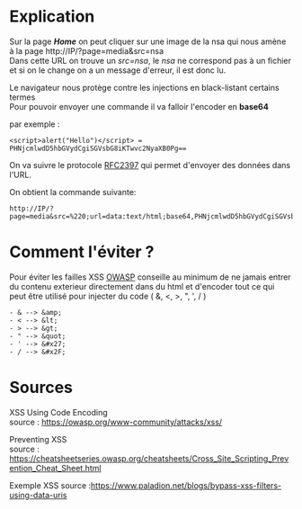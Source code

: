 # Explication
Sur la page ***Home*** on peut cliquer sur une image de la nsa qui nous amène à la page http://IP/?page=media&src=nsa <br>
Dans cette URL on trouve un *src=nsa*, le *nsa* ne correspond pas à un fichier et si on le change on a un message d'erreur, il est donc lu.<br>

Le navigateur nous protège contre les injections en black-listant certains termes<br>
Pour pouvoir envoyer une commande il va falloir l'encoder en **base64**<br>

par exemple :
```
<script>alert("Hello")</script> = PHNjcmlwdD5hbGVydCgiSGVsbG8iKTwvc2NyaXB0Pg==
```
On va suivre le protocole [RFC2397](https://tools.ietf.org/html/rfc2397) qui permet d'envoyer des données dans l'URL.<br>

On obtient la commande suivante:
```
http://IP/?page=media&src=%220;url=data:text/html;base64,PHNjcmlwdD5hbGVydCgiSGVsbG8iKTwvc2NyaXB0Pg==%22
```


# Comment l'éviter ?
Pour éviter les failles XSS [OWASP](https://owasp.org/) conseille au minimum de ne jamais entrer du contenu exterieur directement dans du html et d'encoder tout ce qui peut être utilisé pour injecter du code ( &, <, >, ", ', / )<br>
```
- & --> &amp;
- < --> &lt;
- > --> &gt;
- " --> &quot;
- ' --> &#x27;
- / --> &#x2F;
```

# Sources
XSS Using Code Encoding <br>
source : https://owasp.org/www-community/attacks/xss/

Preventing XSS<br>
source : https://cheatsheetseries.owasp.org/cheatsheets/Cross_Site_Scripting_Prevention_Cheat_Sheet.html

Exemple XSS
source :https://www.paladion.net/blogs/bypass-xss-filters-using-data-uris